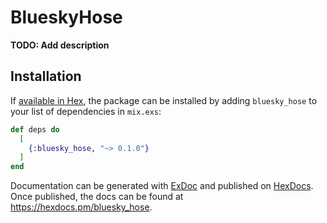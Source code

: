 # BlueskyHose

**TODO: Add description**

## Installation

If [available in Hex](https://hex.pm/docs/publish), the package can be installed
by adding `bluesky_hose` to your list of dependencies in `mix.exs`:

```elixir
def deps do
  [
    {:bluesky_hose, "~> 0.1.0"}
  ]
end
```

Documentation can be generated with [ExDoc](https://github.com/elixir-lang/ex_doc)
and published on [HexDocs](https://hexdocs.pm). Once published, the docs can
be found at <https://hexdocs.pm/bluesky_hose>.

